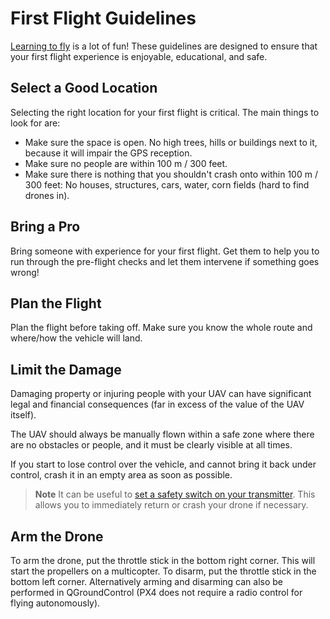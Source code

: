 # First Flight Guidelines

[Learning to fly](../flying/basic_flying.md) is a lot of fun! These guidelines are designed
to ensure that your first flight experience is enjoyable, educational, and safe.

## Select a Good Location

Selecting the right location for your first flight is critical. 
The main things to look for are:

- Make sure the space is open. No high trees, hills or buildings next
  to it, because it will impair the GPS reception.
- Make sure no people are within 100 m / 300 feet.
- Make sure there is nothing that you shouldn't crash onto within 100 m / 300 feet: 
  No houses, structures, cars, water, corn fields (hard to find drones in).

## Bring a Pro

Bring someone with experience for your first flight. Get them to help you to run through the pre-flight
checks and let them intervene if something goes wrong!

## Plan the Flight

Plan the flight before taking off. Make sure you know the whole route and where/how the vehicle will land.

## Limit the Damage

Damaging property or injuring people with your UAV can have significant legal and financial 
consequences (far in excess of the value of the UAV itself).

The UAV should always be manually flown within a safe zone where there are no obstacles or people, 
and it must be clearly visible at all times.

If you start to lose control over the vehicle, and cannot bring it back under control, 
crash it in an empty area as soon as possible.

> **Note** It can be useful to 
  [set a safety switch on your transmitter](../config/safety.md#safety_switch).
  This allows you to immediately return or crash your drone if necessary.

## Arm the Drone

To arm the drone, put the throttle stick in the bottom right corner.
This will start the propellers on a multicopter. To disarm, put the
throttle stick in the bottom left corner. Alternatively arming and
disarming can also be performed in QGroundControl (PX4 does not require
a radio control for flying autonomously).
